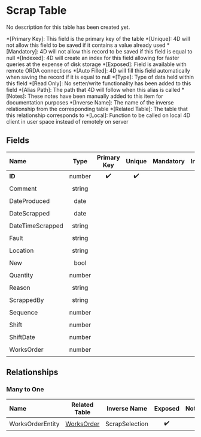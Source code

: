 ﻿# Scrap Table
No description for this table has been created yet.

*[Primary Key]: This field is the primary key of the table
*[Unique]: 4D will not allow this field to be saved if it contains a value already used
*[Mandatory]: 4D will not allow this record to be saved if this field is equal to null
*[Indexed]: 4D will create an index for this field allowing for faster queries at the expense of disk storage
*[Exposed]: Field is available with remote ORDA connections
*[Auto Filled]: 4D will fill this field automatically when saving the record if it is equal to null
*[Type]: Type of data held within this field
*[Read Only]: No setter/write functionality has been added to this field
*[Alias Path]: The path that 4D will follow when this alias is called
*[Notes]: These notes have been manually added to this item for documentation purposes
*[Inverse Name]: The name of the inverse relationship from the corresponding table
*[Related Table]: The table that this relationship corresponds to
*[Local]: Function to be called on local 4D client in user space instead of remotely on server
## Fields

|Name|Type|Primary Key|Unique|Mandatory|Indexed|Exposed|Auto Filled|Notes|
|:---|:---:|:---:|:---:|:---:|:---:|:---:|:---:|:---:|
|**ID**|number|✔️|✔️||✔️|✔️|✔️||
|Comment|string|||||✔️|||
|DateProduced|date|||||✔️|||
|DateScrapped|date|||||✔️|||
|DateTimeScrapped|string|||||✔️|||
|Fault|string|||||✔️|||
|Location|string|||||✔️|||
|New|bool|||||✔️|||
|Quantity|number|||||✔️|||
|Reason|string|||||✔️|||
|ScrappedBy|string|||||✔️|||
|Sequence|number|||||✔️|||
|Shift|number|||||✔️|||
|ShiftDate|number||||✔️|✔️|||
|WorksOrder|number||||✔️|✔️|||

## Relationships
### Many to One

|Name|Related Table|Inverse Name|Exposed|Notes|
|:---|:---:|:---:|:---:|:---:|
|WorksOrderEntity|[WorksOrder](WorksOrder.md)|ScrapSelection|✔️||